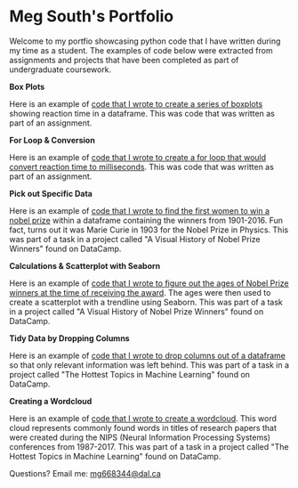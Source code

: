 # Meg South's Portfolio

Welcome to my portfio showcasing python code that I have written during my time as a student. The examples of code below were extracted from assignments and projects that have been completed as part of undergraduate coursework. 

**Box Plots**

Here is an example of [code that I wrote to create a series of boxplots](boxplot.md) showing reaction time in a dataframe. This was code that was written as part of an assignment.

**For Loop & Conversion**

Here is an example of [code that I wrote to create a for loop that would convert reaction time to milliseconds](rt_for_loop.md). This was code that was written as part of an assignment.

**Pick out Specific Data**

Here is an example of [code that I wrote to find the first women to win a nobel prize](first_woman_nobel.md) within a dataframe containing the winners from 1901-2016. Fun fact, turns out it was Marie Curie in 1903 for the Nobel Prize in Physics. This was part of a task in a project called "A Visual History of Nobel Prize Winners" found on DataCamp.

**Calculations & Scatterplot with Seaborn**

Here is an example of [code that I wrote to figure out the ages of Nobel Prize winners at the time of receiving the award](age_nobel_winners.md). The ages were then used to create a scatterplot with a trendline using Seaborn. This was part of a task in a project called "A Visual History of Nobel Prize Winners" found on DataCamp.

**Tidy Data by Dropping Columns**

Here is an example of [code that I wrote to drop columns out of a dataframe](drop_columns.md) so that only relevant information was left behind. This was part of a task in a project called "The Hottest Topics in Machine Learning" found on DataCamp.

**Creating a Wordcloud**

Here is an example of [code that I wrote to create a wordcloud](wordcloud.md). This word cloud represents commonly found words in titles of research papers that were created during the NIPS (Neural Information Processing Systems) conferences from 1987-2017. This was part of a task in a project called "The Hottest Topics in Machine Learning" found on DataCamp.


Questions? Email me:
[mg668344@dal.ca](mailto:mg668344@dal.ca)
